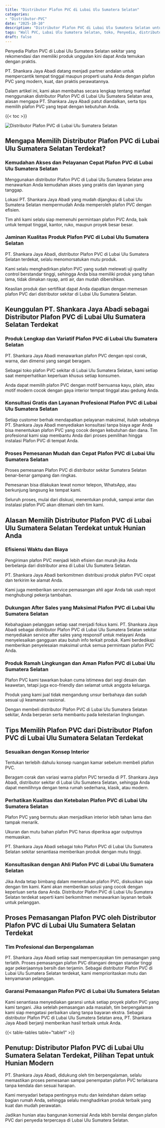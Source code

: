 ```yaml
---
title: "Distributor Plafon PVC di Lubai Ulu Sumatera Selatan"
categories: 
- "Distributor-PVC"
date: "2025-10-10"
description: "Distributor Plafon PVC di Lubai Ulu Sumatera Selatan untuk rumah, office, dan toko. Produk unggulan, variasi motif, variasi warna elegan, beserta servis pemasangan ditangani oleh tenaga ahli berpengalaman dan kepastian resmi!|Servis distribusi Plafon PVC di Lubai Ulu Sumatera Selatan bagi kebutuhan rumah, office, atau gerai, beserta produk terbaik dan penempatan oleh tenaga ahli profesional serta garansi resmi.|Solusi Plafon PVC di Lubai Ulu Sumatera Selatan yang terbukti untuk hunian, kantor, serta toko, bersama produk berkualitas dan instalasi ditangani oleh tim profesional dan kepastian resmi.|Penyediaan Plafon PVC di Lubai Ulu Sumatera Selatan untuk hunian, perkantoran, dan gerai, dengan produk terbaik dan pemasangan dikerjakan oleh tenaga ahli profesional, dilengkapi dengan garansi resmi.}"
tags: "Wall PVC, Lubai Ulu Sumatera Selatan, toko, Penyedia, distributor"
draft: false
---
```


Penyedia Plafon PVC di Lubai Ulu Sumatera Selatan sekitar yang rekomendasi dan memiliki produk unggulan kini dapat Anda temukan dengan praktis.

PT. Shankara Jaya Abadi datang menjadi partner andalan untuk mempercantik tempat tinggal maupun properti usaha Anda dengan plafon PVC yang modern, kuat, dan praktis perawatannya.

Dalam artikel ini, kami akan membahas secara lengkap tentang manfaat menggunakan distributor Plafon PVC di Lubai Ulu Sumatera Selatan area, alasan mengapa PT. Shankara Jaya Abadi patut diandalkan, serta tips memilih plafon PVC yang tepat dengan kebutuhan Anda.

{{< toc >}}

![Distributor Plafon PVC di Lubai Ulu Sumatera Selatan](/images/Distributor-PVC/Distributor-Plafon-PVC-di-Lubai-Ulu-Sumatera-Selatan.png)


## Mengapa Memilih Distributor Plafon PVC di Lubai Ulu Sumatera Selatan Terdekat?

### Kemudahan Akses dan Pelayanan Cepat Plafon PVC di Lubai Ulu Sumatera Selatan

Menggunakan distributor Plafon PVC di Lubai Ulu Sumatera Selatan area menawarkan Anda kemudahan akses yang praktis dan layanan yang tanggap.

Lokasi PT. Shankara Jaya Abadi yang mudah dijangkau di Lubai Ulu Sumatera Selatan mempermudah Anda memperoleh plafon PVC dengan efisien.

Tim ahli kami selalu siap memenuhi permintaan plafon PVC Anda, baik untuk tempat tinggal, kantor, ruko, maupun proyek besar besar.

### Jaminan Kualitas Produk Plafon PVC di Lubai Ulu Sumatera Selatan

PT. Shankara Jaya Abadi, distributor Plafon PVC di Lubai Ulu Sumatera Selatan terdekat, selalu menomorsatukan mutu produk.

Kami selalu menghadirkan plafon PVC yang sudah melewati uji quality control berstandar tinggi, sehingga Anda bisa memiliki produk yang tahan lama, tidak dimakan rayap, anti air, dan mudah dibersihkan.

Keaslian produk dan sertifikat dapat Anda dapatkan dengan memesan plafon PVC dari distributor sekitar di Lubai Ulu Sumatera Selatan.

## Keunggulan PT. Shankara Jaya Abadi sebagai Distributor Plafon PVC di Lubai Ulu Sumatera Selatan Terdekat

### Produk Lengkap dan Variatif Plafon PVC di Lubai Ulu Sumatera Selatan

PT. Shankara Jaya Abadi menawarkan plafon PVC dengan opsi corak, warna, dan dimensi yang sangat beragam.

Sebagai toko plafon PVC sekitar di Lubai Ulu Sumatera Selatan, kami setiap saat memperhatikan keperluan khusus setiap konsumen.

Anda dapat memilih plafon PVC dengan motif bernuansa kayu, plain, atau motif modern cocok dengan gaya interior tempat tinggal atau gedung Anda.

### Konsultasi Gratis dan Layanan Profesional Plafon PVC di Lubai Ulu Sumatera Selatan

Setiap customer berhak mendapatkan pelayanan maksimal, itulah sebabnya PT. Shankara Jaya Abadi menyediakan konsultasi tanpa biaya agar Anda bisa menentukan plafon PVC yang cocok dengan kebutuhan dan dana. Tim profesional kami siap membantu Anda dari proses pemilihan hingga instalasi Plafon PVC di tempat Anda.

### Proses Pemesanan Mudah dan Cepat Plafon PVC di Lubai Ulu Sumatera Selatan

Proses pemesanan Plafon PVC di distributor sekitar Sumatera Selatan benar-benar gampang dan ringkas.

Pemesanan bisa dilakukan lewat nomor telepon, WhatsApp, atau berkunjung langsung ke tempat kami.

Seluruh proses, mulai dari diskusi, menentukan produk, sampai antar dan instalasi plafon PVC akan ditemani oleh tim kami.

## Alasan Memilih Distributor Plafon PVC di Lubai Ulu Sumatera Selatan Terdekat untuk Hunian Anda

### Efisiensi Waktu dan Biaya

Pengiriman plafon PVC menjadi lebih efisien dan murah jika Anda berbelanja dari distributor area di Lubai Ulu Sumatera Selatan.

PT. Shankara Jaya Abadi berkomitmen distribusi produk plafon PVC cepat dan terkirim ke alamat Anda.

Kami juga memberikan service pemasangan ahli agar Anda tak usah repot menghubungi pekerja tambahan.

### Dukungan After Sales yang Maksimal Plafon PVC di Lubai Ulu Sumatera Selatan

Kebahagiaan pelanggan setiap saat menjadi fokus kami. PT. Shankara Jaya Abadi sebagai distributor Plafon PVC di Lubai Ulu Sumatera Selatan sekitar menyediakan service after sales yang responsif untuk melayani Anda menyelesaikan gangguan atau butuh info terkait produk. Kami berdedikasi memberikan penyelesaian maksimal untuk semua permintaan plafon PVC Anda.

### Produk Ramah Lingkungan dan Aman Plafon PVC di Lubai Ulu Sumatera Selatan

Plafon PVC kami tawarkan bukan cuma istimewa dari segi desain dan keawetan, tetapi juga eco-friendly dan selamat untuk anggota keluarga.

Produk yang kami jual tidak mengandung unsur berbahaya dan sudah sesuai uji keamanan nasional.

Dengan membeli distributor Plafon PVC di Lubai Ulu Sumatera Selatan sekitar, Anda berperan serta membantu pada kelestarian lingkungan.

## Tips Memilih Plafon PVC dari Distributor Plafon PVC di Lubai Ulu Sumatera Selatan Terdekat

### Sesuaikan dengan Konsep Interior

Tentukan terlebih dahulu konsep ruangan kamar sebelum membeli plafon PVC.

Beragam corak dan variasi warna plafon PVC tersedia di PT. Shankara Jaya Abadi, distributor sekitar di Lubai Ulu Sumatera Selatan, sehingga Anda dapat memilihnya dengan tema rumah sederhana, klasik, atau modern.

### Perhatikan Kualitas dan Ketebalan Plafon PVC di Lubai Ulu Sumatera Selatan

Plafon PVC yang bermutu akan menjadikan interior lebih tahan lama dan tampak menarik.

Ukuran dan mutu bahan plafon PVC harus diperiksa agar outputnya memuaskan.

PT. Shankara Jaya Abadi sebagai toko Plafon PVC di Lubai Ulu Sumatera Selatan sekitar senantiasa memberikan produk dengan mutu tinggi.

### Konsultasikan dengan Ahli Plafon PVC di Lubai Ulu Sumatera Selatan

Jika Anda tetap bimbang dalam menentukan plafon PVC, diskusikan saja dengan tim kami. Kami akan memberikan solusi yang cocok dengan keperluan serta dana Anda. Distributor Plafon PVC di Lubai Ulu Sumatera Selatan terdekat seperti kami berkomitmen menawarkan layanan terbaik untuk pelanggan.

## Proses Pemasangan Plafon PVC oleh Distributor Plafon PVC di Lubai Ulu Sumatera Selatan Terdekat

### Tim Profesional dan Berpengalaman

PT. Shankara Jaya Abadi setiap saat mempercayakan tim pemasangan yang terlatih. Proses pemasangan plafon PVC ditangani dengan standar tinggi agar pekerjaannya bersih dan terjamin. Sebagai distributor Plafon PVC di Lubai Ulu Sumatera Selatan terdekat, kami memprioritaskan mutu dan kenyamanan pelanggan.

### Garansi Pemasangan Plafon PVC di Lubai Ulu Sumatera Selatan

Kami senantiasa menyediakan garansi untuk setiap proyek plafon PVC yang kami tangani. Jika setelah pemasangan ada masalah, tim berpengalaman kami siap mengatasi perbaikan ulang tanpa bayaran ekstra. Sebagai distributor Plafon PVC di Lubai Ulu Sumatera Selatan area, PT. Shankara Jaya Abadi berjanji memberikan hasil terbaik untuk Anda.

{{< table-tables table="table1" >}}

## Penutup: Distributor Plafon PVC di Lubai Ulu Sumatera Selatan Terdekat, Pilihan Tepat untuk Hunian Modern

PT. Shankara Jaya Abadi, didukung oleh tim berpengalaman, selalu memastikan proses pemesanan sampai penempatan plafon PVC terlaksana tanpa kendala dan sesuai harapan.

Kami menyadari betapa pentingnya mutu dan keindahan dalam setiap bagian rumah Anda, sehingga selalu menghadirkan produk terbaik yang kuat dan mudah perawatan.

Jadikan hunian atau bangunan komersial Anda lebih bernilai dengan plafon PVC dari penyedia terpercaya di Lubai Ulu Sumatera Selatan.
